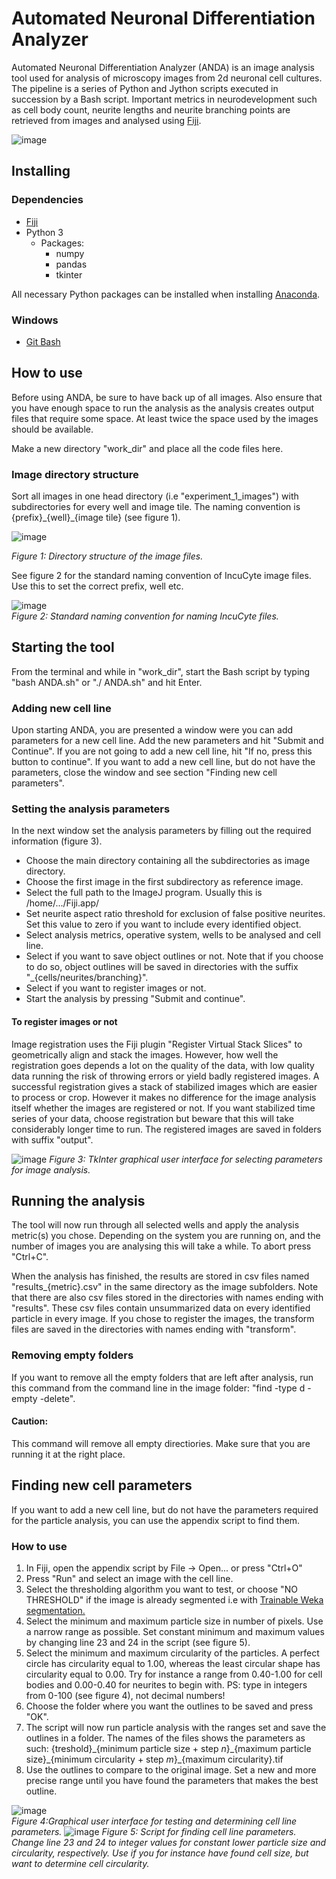 # Automated Neuronal Differentiation Analyzer

Automated Neuronal Differentiation Analyzer (ANDA) is an image analysis tool used for analysis of microscopy images from 2d neuronal cell cultures. The pipeline is a series of Python and Jython scripts executed in succession by a Bash script. Important metrics in neurodevelopment such as cell body count, neurite lengths and neurite branching points are retrieved from images and analysed using [Fiji](https://imagej.net/Fiji/Downloads).

![image](https://github.com/hallvaaw/NeuroX/blob/master//front_page_pics/header_png.png "ANDA")

## Installing

### Dependencies
* [Fiji](https://imagej.net/Fiji/Downloads)
* Python 3
  - Packages:
    - numpy
    - pandas
    - tkinter

All necessary Python packages can be installed when installing [Anaconda](https://www.anaconda.com/products/individual).

### Windows
* [Git Bash](https://gitforwindows.org)



## How to use

Before using ANDA, be sure to have back up of all images. Also ensure that you have enough space to run the analysis as the analysis creates output files that require some space. At least twice the space used by the images should be available.

Make a new directory "work_dir" and place all the code files here.


### Image directory structure

Sort all images in one head directory (i.e "experiment_1_images") with subdirectories for every well and image tile. The naming convention is {prefix}\_{well}_\{image tile} (see figure 1).



![image](https://github.com/hallvaaw/NeuroX/blob/master//front_page_pics/dir_structure.jpg "directory structure")

*Figure 1: Directory structure of the image files.*



See figure 2 for the standard naming convention of IncuCyte image files. Use this to set the correct prefix, well etc.

![image](https://github.com/hallvaaw/NeuroX/blob/master//front_page_pics/file_name_parts.jpg "file name")  
*Figure 2: Standard naming convention for naming IncuCyte files.*

## Starting the tool

From the terminal and while in "work_dir", start the Bash script by typing "bash ANDA.sh" or "./ ANDA.sh" and hit Enter.

### Adding new cell line

Upon starting ANDA, you are presented a window were you can add parameters for a new cell line. Add the new parameters and hit "Submit and Continue".
If you are not going to add a new cell line, hit "If no, press this button to continue".
If you want to add a new cell line, but do not have the parameters, close the window and see section "Finding new cell parameters".

### Setting the analysis parameters

In the next window set the analysis parameters by filling out the required information (figure 3).
* Choose the main directory containing all the subdirectories as image directory.
* Choose the first image in the first subdirectory as reference image.
* Select the full path to the ImageJ program. Usually this is /home/.../Fiji.app/
* Set neurite aspect ratio threshold for exclusion of false positive neurites. Set this value to zero if you want to include every identified object.
* Select analysis metrics, operative system, wells to be analysed and cell line.
* Select if you want to save object outlines or not. Note that if you choose to do so, object outlines will be saved in directories with the suffix "_{cells/neurites/branching}".
* Select if you want to register images or not.
* Start the analysis by pressing "Submit and continue".

#### To register images or not
Image registration uses the Fiji plugin "Register Virtual Stack Slices" to geometrically align and stack the images. However, how well the registration goes depends a lot on the quality of the data, with low quality data running the risk of throwing errors or yield badly registered images. A successful registration gives a stack of stabilized images which are easier to process or crop. However it makes no difference for the image analysis itself whether the images are registered or not. If you want stabilized time series of your data, choose registration but beware that this will take considerably longer time to run. The registered images are saved in folders with suffix "output".

![image](https://github.com/hallvaaw/NeuroX/blob/master//front_page_pics/main_gui.jpg "Graphical user interface")
*Figure 3: TkInter graphical user interface for selecting parameters for image analysis.*
## Running the analysis

The tool will now run through all selected wells and apply the analysis metric(s) you chose. Depending on the system you are running on, and the number of images you are analysing this will take a while. To abort press "Ctrl+C".

When the analysis has finished, the results are stored in csv files named "results_{metric}.csv" in the same directory as the image subfolders.
Note that there are also csv files stored in the directories with names ending with "results". These csv files contain unsummarized data on every identified particle in every image.
If you chose to register the images, the transform files are saved in the directories with names ending with "transform".

### Removing empty folders

If you want to remove all the empty folders that are left after analysis, run this command from the command line in the image folder:  "find -type d -empty -delete".
#### Caution:
This command will remove all empty directiories. Make sure that you are running it at the right place.


## Finding new cell parameters

If you want to add a new cell line, but do not have the parameters required for the particle analysis, you can use the appendix script to find them.

### How to use

1. In Fiji, open the appendix script by File -> Open... or press "Ctrl+O"
2. Press "Run" and select an image with the cell line.
3. Select the thresholding algorithm you want to test, or choose "NO THRESHOLD" if the image is already segmented i.e with [Trainable Weka segmentation.](https://imagej.net/Trainable_Weka_Segmentation)
4. Select the minimum and maximum particle size in number of pixels. Use a narrow range as possible. Set constant minimum and maximum values by changing line 23 and 24 in the script (see figure 5).
5. Select the minimum and maximum circularity of the particles. A perfect circle has circularity equal to 1.00, whereas the least circular shape has circularity equal to 0.00. Try for instance a range from 0.40-1.00 for cell bodies and 0.00-0.40 for neurites to begin with.
PS: type in integers from 0-100 (see figure 4), not decimal numbers!
6. Choose the folder where you want the outlines to be saved and press "OK".
7. The script will now run particle analysis with the ranges set and save the outlines in a folder. The names of the files shows the parameters as such: {treshold}\_{minimum particle size + step *n*}\_{maximum particle size}\_{minimum circularity + step *m*}_{maximum circularity}.tif
8. Use the outlines to compare to the original image. Set a new and more precise range until you have found the parameters that makes the best outline.

![image](https://github.com/hallvaaw/NeuroX/blob/master/front_page_pics/find_params_gui.jpg "Find parameters")  
*Figure 4:Graphical user interface for testing and determining cell line parameters.*
![image](https://github.com/hallvaaw/NeuroX/blob/master/front_page_pics/find_params_script.jpg "Change to set constant minimum particle size and circularity")
*Figure 5: Script for finding cell line parameters. Change line 23 and 24 to integer values for constant lower particle size and circularity, respectively. Use if you for instance have found cell size, but want to determine cell circularity.*



